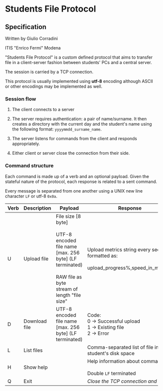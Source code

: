 # Students File Protocol
## Specification

Written by Giulio Corradini

ITIS "Enrico Fermi" Modena

"Students File Protocol" is a custom defined protocol that
aims to transfer file in a client-server fashion between
students' PCs and a central server.

The session is carried by a TCP connection.

This protocol is usually implemented using **utf-8** encoding
although ASCII or other encodings may be implemented as well.

### Session flow

1. The client connects to a server

2. The server requires authentication: a pair of name/surname.
It then creates a directory with the current day
and the student's name using the following format:
`yyyymmdd_surname_name`.

3. The server listens for commands from the client
and responds appropriately.

4. Either client or server close the connection
from their side.

### Command structure

Each command is made up of a verb and an optional payload.
Given the stateful nature of the protocol, each response is
related to a sent command.

Every message is separated from one another using a UNIX
new line character `LF` or utf-8 `0x0a`.

| Verb | Description   | Payload                                                                                                                                | Response                                                                                       |
|------|---------------|----------------------------------------------------------------------------------------------------------------------------------------|------------------------------------------------------------------------------------------------|
| U    | Upload file   | File size [8 byte]<br><br>UTF-8 encoded file name [max. 256 byte] (LF terminated)<br><br>RAW file as byte stream of length "file size" | Upload metrics string every second,<br>formatted as:<br><br>upload_progress%,speed_in_mbps`LF` |
| D    | Download file | UTF-8 encoded file name [max. 256 byte] (LF terminated)                                                                                | Code:<br>0 -> Successful upload<br>1 -> Existing file<br>2 -> Error                            |
| L    | List files    |                                                                                                                                        | Comma-separated list of file in student's disk space                                           |
| H    | Show help     |                                                                                                                                        | Help information about commands<br><br>Double `LF` terminated                                  |
| Q    | Exit          |                                                                                                                                        | *Close the TCP connection and quits*                                                           |

